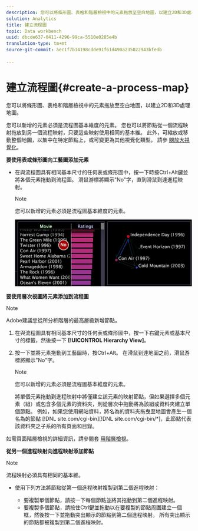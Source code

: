 ```yaml
---
description: 您可以將條形圖、表格和階層檢視中的元素拖放至空白地圖，以建立2D和3D處理地圖。
solution: Analytics
title: 建立流程圖
topic: Data workbench
uuid: dbcde637-0411-4296-99ca-5510e0285e4b
translation-type: tm+mt
source-git-commit: aec1f7b14198cdde91f61d490a235022943bfedb

---
```



# 建立流程圖{#create-a-process-map}

您可以將條形圖、表格和階層檢視中的元素拖放至空白地圖，以建立2D和3D處理地圖。

您可以新增的元素必須是流程圖基本維度的元素。 您也可以將節點從一個流程映射拖放到另一個流程映射，只要這些映射使用相同的基本維。 此外，可縮放或移動整個地圖，以集中在特定節點上，或可變更為其他視覺化類型。 請參 [閱放大視覺化](../../../../home/c-get-started/c-vis/c-zoom-vis.md#concept-7e33670bb5344f78a316f1a84cc20530)。

**要使用表或條形圖向工藝圖添加元素**

* 在與流程圖具有相同基本尺寸的任何表或條形圖中，按一下時按Ctrl+Alt鍵並將各個元素拖動到流程圖。 滑鼠游標將顯示&quot;No&quot;字，直到滑鼠到達進程映射。

   >[!NOTE]
   >
   >您可以新增的元素必須是流程圖基本維度的元素。

   ![](assets/vis_2DProcessMap_addPages.png)

**要使用層次視圖將元素添加到流程圖**

>[!NOTE]
>
>Adobe建議您從所分析階層的最高層級新增節點。

1. 在與流程圖具有相同基本尺寸的任何表或條形圖中，按一下右鍵元素或基本尺寸的標籤，然後按一下 **[!UICONTROL Hierarchy View]**。
1. 按一下並將元素拖動到工藝圖時，按Ctrl+Alt。 在滑鼠到達地圖之前，滑鼠游標將顯示&quot;No&quot;字。

   >[!NOTE]
   >
   >您可以新增的元素必須是流程圖基本維度的元素。

   將單個元素拖動到進程映射中將僅建立該元素的映射節點，但如果選擇多個元素（組）或包含多個元素的資料夾，則從層次中拖動將為該組或資料夾建立單個節點。 例如，如果您使用網站資料，將名為的資料夾拖曳至地圖會產生一個名為的節點 [!DNL site.com/cgi-bin][!DNL site.com/cgi-bin/*]，此節點代表該資料夾之子系的所有頁面和目錄。

如需頁面階層檢視的詳細資訊，請參閱套 [用階層檢視](../../../../home/c-get-started/c-analysis-vis/c-tables/c-hier-vews.md#concept-b461183424a841eb94f8143a0eaf9bff)。

**從另一個進程映射向進程映射添加節點**

>[!NOTE]
>
>流程映射必須具有相同的基本維。

* 使用下列方法將節點從第一個進程映射複製到第二個進程映射：

   * 要複製單個節點，請按一下每個節點並將其拖動到第二個進程映射。
   * 要複製多個節點，請按住Ctrl鍵並拖動以在要複製的節點周圍建立一個框，然後按一下並拖動突出顯示的節點到第二個進程映射。 所有突出顯示的節點都被複製到第二個進程映射。

